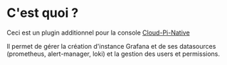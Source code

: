 # C'est quoi ?
Ceci est un plugin additionnel pour la console [Cloud-Pi-Native](https://github.com/cloud-pi-native/console)

Il permet de gérer la création d'instance Grafana et de ses datasources (prometheus, alert-manager, loki) et la gestion des users et permissions.
